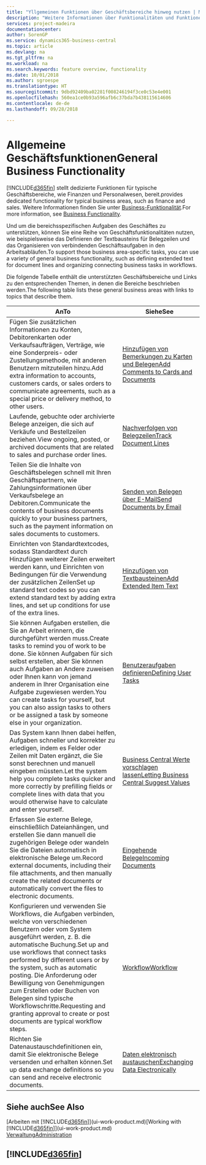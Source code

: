 ```yaml
---
title: "Yllgemeinen Funktionen über Geschäftsbereiche hinweg nutzen | Microsoft Docs"
description: "Weitere Informationen über Funktionalitäten und Funktionen, die über Geschäftsbereiche hinweg in Business Central verwendet werden."
services: project-madeira
documentationcenter: 
author: SorenGP
ms.service: dynamics365-business-central
ms.topic: article
ms.devlang: na
ms.tgt_pltfrm: na
ms.workload: na
ms.search.keywords: feature overview, functionality
ms.date: 10/01/2018
ms.author: sgroespe
ms.translationtype: HT
ms.sourcegitcommit: 9dbd92409ba02281f008246194f3ce0c53e4e001
ms.openlocfilehash: 560ea1ce0b93a596afb6c37bda7b438115614606
ms.contentlocale: de-de
ms.lasthandoff: 09/28/2018

---
```

# <a name="general-business-functionality"></a><span data-ttu-id="e6a1c-103">Allgemeine Geschäftsfunktionen</span><span class="sxs-lookup"><span data-stu-id="e6a1c-103">General Business Functionality</span></span>
[!INCLUDE[d365fin](includes/d365fin_md.md)] <span data-ttu-id="e6a1c-104">stellt dedizierte Funktionen für typische Geschäftsbereiche, wie Finanzen und Personalwesen, bereit.</span><span class="sxs-lookup"><span data-stu-id="e6a1c-104">provides dedicated functionality for typical business areas, such as finance and sales.</span></span> <span data-ttu-id="e6a1c-105">Weitere Informationen finden Sie unter [Business-Funktionalität](across-business-functionality.md).</span><span class="sxs-lookup"><span data-stu-id="e6a1c-105">For more information, see [Business Functionality](across-business-functionality.md).</span></span>

<span data-ttu-id="e6a1c-106">Und um die bereichsspezifischen Aufgaben des Geschäftes zu unterstützen, können Sie eine Reihe von Geschäftsfunktionalitäten nutzen, wie beispielsweise das Definieren der Textbausteins für Belegzeilen und das Organisieren von verbindenden Geschäftsaufgaben in den Arbeitsabläufen.</span><span class="sxs-lookup"><span data-stu-id="e6a1c-106">To support those business area-specific tasks, you can use a variety of general business functionality, such as defining extended text for document lines and organizing connecting business tasks in workflows.</span></span>

<span data-ttu-id="e6a1c-107">Die folgende Tabelle enthält die unterstützten Geschäftsbereiche und Links zu den entsprechenden Themen, in denen die Bereiche beschrieben werden.</span><span class="sxs-lookup"><span data-stu-id="e6a1c-107">The following table lists these general business areas with links to topics that describe them.</span></span>

| <span data-ttu-id="e6a1c-108">An</span><span class="sxs-lookup"><span data-stu-id="e6a1c-108">To</span></span> | <span data-ttu-id="e6a1c-109">Siehe</span><span class="sxs-lookup"><span data-stu-id="e6a1c-109">See</span></span> |
| --- | --- |
|<span data-ttu-id="e6a1c-110">Fügen Sie zusätzlichen Informationen zu Konten, Debitorenkarten oder Verkaufsaufträgen, Verträge, wie eine Sonderpreis- oder Zustellungsmethode, mit anderen Benutzern mitzuteilen hinzu.</span><span class="sxs-lookup"><span data-stu-id="e6a1c-110">Add extra information to accounts, customers cards, or sales orders to communicate agreements, such as a special price or delivery method, to other users.</span></span>|[<span data-ttu-id="e6a1c-111">Hinzufügen von Bemerkungen zu Karten und Belegen</span><span class="sxs-lookup"><span data-stu-id="e6a1c-111">Add Comments to Cards and Documents</span></span>](across-how-use-comments.md)| 
|<span data-ttu-id="e6a1c-112">Laufende, gebuchte oder archivierte Belege anzeigen, die sich auf Verkäufe und Bestellzeilen beziehen.</span><span class="sxs-lookup"><span data-stu-id="e6a1c-112">View ongoing, posted, or archived documents that are related to sales and purchase order lines.</span></span>|[<span data-ttu-id="e6a1c-113">Nachverfolgen von Belegzeilen</span><span class="sxs-lookup"><span data-stu-id="e6a1c-113">Track Document Lines</span></span>](across-how-to-track-document-lines.md)|
| <span data-ttu-id="e6a1c-114">Teilen Sie die Inhalte von Geschäftsbelegen schnell mit Ihren Geschäftspartnern, wie Zahlungsinformationen über Verkaufsbelege an Debitoren.</span><span class="sxs-lookup"><span data-stu-id="e6a1c-114">Communicate the contents of business documents quickly to your business partners, such as the payment information on sales documents to customers.</span></span> |[<span data-ttu-id="e6a1c-115">Senden von Belegen über E-Mail</span><span class="sxs-lookup"><span data-stu-id="e6a1c-115">Send Documents by Email</span></span>](ui-how-send-documents-email.md) |
| <span data-ttu-id="e6a1c-116">Einrichten von Standardtextcodes, sodass Standardtext durch Hinzufügen weiterer Zeilen erweitert werden kann, und Einrichten von Bedingungen für die Verwendung der zusätzlichen Zeilen</span><span class="sxs-lookup"><span data-stu-id="e6a1c-116">Set up standard text codes so you can extend standard text by adding extra lines, and set up conditions for use of the extra lines.</span></span> |[<span data-ttu-id="e6a1c-117">Hinzufügen von Textbausteinen</span><span class="sxs-lookup"><span data-stu-id="e6a1c-117">Add Extended Item Text</span></span>](ui-how-define-ext-text.md) |
|<span data-ttu-id="e6a1c-118">Sie können Aufgaben erstellen, die Sie an Arbeit erinnern, die durchgeführt werden muss.</span><span class="sxs-lookup"><span data-stu-id="e6a1c-118">Create tasks to remind you of work to be done.</span></span> <span data-ttu-id="e6a1c-119">Sie können Aufgaben für sich selbst erstellen, aber Sie können auch Aufgaben an Andere zuweisen oder Ihnen kann von jemand anderem in Ihrer Organisation eine Aufgabe zugewiesen werden.</span><span class="sxs-lookup"><span data-stu-id="e6a1c-119">You can create tasks for yourself, but you can also assign tasks to others or be assigned a task by someone else in your organization.</span></span>|[<span data-ttu-id="e6a1c-120">Benutzeraufgaben definieren</span><span class="sxs-lookup"><span data-stu-id="e6a1c-120">Defining User Tasks</span></span>](across-user-tasks.md)|
|<span data-ttu-id="e6a1c-121">Das System kann Ihnen dabei helfen, Aufgaben schneller und korrekter zu erledigen, indem es Felder oder Zeilen mit Daten ergänzt, die Sie sonst berechnen und manuell eingeben müssten.</span><span class="sxs-lookup"><span data-stu-id="e6a1c-121">Let the system help you complete tasks quicker and more correctly by prefilling fields or complete lines with data that you would otherwise have to calculate and enter yourself.</span></span>|[<span data-ttu-id="e6a1c-122">Business Central Werte vorschlagen lassen</span><span class="sxs-lookup"><span data-stu-id="e6a1c-122">Letting Business Central Suggest Values</span></span>](ui-let-system-suggest-values.md)|
|<span data-ttu-id="e6a1c-123">Erfassen Sie externe Belege, einschließlich Dateianhängen, und erstellen Sie dann manuell die zugehörigen Belege oder wandeln Sie die Dateien automatisch in elektronische Belege um.</span><span class="sxs-lookup"><span data-stu-id="e6a1c-123">Record external documents, including their file attachments, and then manually create the related documents or automatically convert the files to electronic documents.</span></span>|[<span data-ttu-id="e6a1c-124">Eingehende Belege</span><span class="sxs-lookup"><span data-stu-id="e6a1c-124">Incoming Documents</span></span>](across-income-documents.md)|
|<span data-ttu-id="e6a1c-125">Konfigurieren und verwenden Sie Workflows, die Aufgaben verbinden, welche von verschiedenen Benutzern oder vom System ausgeführt werden, z. B. die automatische Buchung.</span><span class="sxs-lookup"><span data-stu-id="e6a1c-125">Set up and use workflows that connect tasks performed by different users or by the system, such as automatic posting.</span></span> <span data-ttu-id="e6a1c-126">Die Anforderung oder Bewilligung von Genehmigungen zum Erstellen oder Buchen von Belegen sind typische Workflowschritte.</span><span class="sxs-lookup"><span data-stu-id="e6a1c-126">Requesting and granting approval to create or post documents are typical workflow steps.</span></span>|[<span data-ttu-id="e6a1c-127">Workflow</span><span class="sxs-lookup"><span data-stu-id="e6a1c-127">Workflow</span></span>](across-workflow.md)|
| <span data-ttu-id="e6a1c-128">Richten Sie Datenaustauschdefinitionen ein, damit Sie elektronische Belege versenden und erhalten können.</span><span class="sxs-lookup"><span data-stu-id="e6a1c-128">Set up data exchange definitions so you can send and receive electronic documents.</span></span> |[<span data-ttu-id="e6a1c-129">Daten elektronisch austauschen</span><span class="sxs-lookup"><span data-stu-id="e6a1c-129">Exchanging Data Electronically</span></span>](across-data-exchange.md) |

## <a name="see-also"></a><span data-ttu-id="e6a1c-130">Siehe auch</span><span class="sxs-lookup"><span data-stu-id="e6a1c-130">See Also</span></span>
<span data-ttu-id="e6a1c-131">[Arbeiten mit [!INCLUDE[d365fin](includes/d365fin_md.md)]](ui-work-product.md)</span><span class="sxs-lookup"><span data-stu-id="e6a1c-131">[Working with [!INCLUDE[d365fin](includes/d365fin_md.md)]](ui-work-product.md)</span></span>  
[<span data-ttu-id="e6a1c-132">Verwaltung</span><span class="sxs-lookup"><span data-stu-id="e6a1c-132">Administration</span></span>](admin-setup-and-administration.md)

## [!INCLUDE[d365fin](includes/free_trial_md.md)]  

